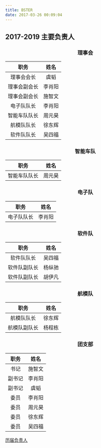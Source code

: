 ```yaml
---
title: BSTER
date: 2017-03-26 00:09:04
---
```


## 2017-2019 主要负责人

### <p align="center">理事会</p>
|职务|姓名|
|:---:|:---:|
|理事会会长|虞韬|
|理事会副会长|李肖阳|
|理事会副会长|施智文|
|电子队队长|李肖阳|
|智能车队队长|周元昊|
|航模队队长|徐东辉|
|软件队队长|吴四福|

### <p align="center">智能车队</p>
|职务|姓名|
|:---:|:---:|
|智能车队队长|周元昊|

### <p align="center">电子队</p>
|职务|姓名|
|:---:|:---:|
|电子队队长|李肖阳|


### <p align="center">软件队</p>
|职务|姓名|
|:---:|:---:|
|软件队队长|吴四福|
|软件队副队长|杨纵驰|
|软件队副队长|胡伊凡|

### <p align="center">航模队</p>
|职务|姓名|
|:---:|:---:|
|航模队队长|徐东辉|
|航模队副队长|杨程栋|


###  <p align="center">团支部</p>
|职务|姓名|
|:---:|:---:|
|书记|施智文|
|副书记|李肖阳|
|副书记|虞韬|
|委员|李肖阳|
|委员|周元昊|
|委员|徐东辉|
|委员|吴四福|


[历届负责人](old/)